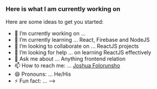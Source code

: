 ### Here is what I am currently working on

Here are some ideas to get you started:

- 🔭 I’m currently working on ... 
- 🌱 I’m currently learning ... React, Firebase and NodeJS
- 👯 I’m looking to collaborate on ... ReactJS projects
- 🤔 I’m looking for help ... on learning ReactJS effectively
- 💬 Ask me about ... Anything frontend relation
- 📫 How to reach me: ... [Joshua Folorunsho](https://www.joshuafolorunsho.com)
- 😄 Pronouns: ... He/His
- ⚡ Fun fact: ...
-->
